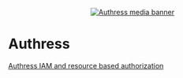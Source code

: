 <a href="https://authress.io">
  <p id="main" align="center">
    <img src="https://authress.io/static/images/linkedin-banner.png" alt="Authress media banner">
  </p>
</a>

# Authress

[Authress IAM and resource based authorization](https://authress.io)
